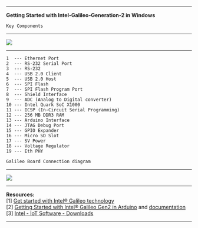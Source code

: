 ***
<b>Getting Started with Intel-Galileo-Generation-2 in Windows</b>
```
Key Components
```
***
![](http://static.generation-robots.com/img/cms/Galileo/xComposants,P20cles,P20de,P20la,P20carte,P20Arduino,P20Intel,P20Galileo.png.pagespeed.ic._jzk8Z2kLV.jpg)
***
```
1  --- Ethernet Port
2  --- RS-232 Serial Port
3  --- RS-232
4  --- USB 2.0 Client
5  --- USB 2.0 Host
6  --- SPI Flash
7  --- SPI Flash Program Port
8  --- Shield Interface
9  --- ADC (Analog to Digital converter)
10 --- Intel Quark SoC X1000
11 --- ICSP (In-Circuit Serial Programming)
12 --- 256 MB DDR3 RAM
13 --- Arduino Interface
14 --- JTAG Debug Port
15 --- GPIO Expander
16 --- Micro SD Slot
17 --- SV Power
18 --- Voltage Regulator
19 --- Eth PHY
```
```
Galileo Board Connection diagram
```
***
![](https://www.arduino.cc/en/uploads/ArduinoCertified/GalileoGen2Schema.png)
***
<b>Resources:</b><br>
[1] <a href="https://software.intel.com/en-us/iot/library/galileo-getting-started">Get started with Intel® Galileo technology</a><br>
[2] <a href="https://www.arduino.cc/en/Guide/IntelGalileoGen2">Getting Started with Intel® Galileo Gen2 in Arduino</a> and <a href="https://www.arduino.cc/en/ArduinoCertified/IntelGalileoGen2">documentation</a><br>
[3] <a href="https://software.intel.com/en-us/iot/downloads">Intel - IoT Software - Downloads</a><br>
***
